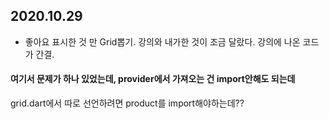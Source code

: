 ## 2020.10.29
- 좋아요 표시한 것 만 Grid뽑기.
강의와 내가한 것이 조금 달랐다.
강의에 나온 코드가 간결.

#### 여기서 문제가 하나 있었는데, provider에서 가져오는 건 import안해도 되는데
grid.dart에서 따로 선언하려면 product를 import해야하는데??
